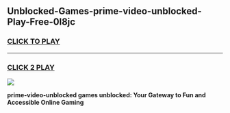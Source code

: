 
## Unblocked-Games-prime-video-unblocked-Play-Free-0l8jc
<h3>
<a href="https://premium76.site?title=prime-video-unblocked&ref=20M">CLICK TO PLAY</a></h3>
<hr>

<h3>
<a href="https://premium76.site?title=prime-video-unblocked&ref=20M">CLICK 2 PLAY</a>
  
</h3>

<a href="https://premium76.site?title=prime-video-unblocked&ref=19M"><img src="https://clearcache.store/games.png"></a>


**prime-video-unblocked games unblocked: Your Gateway to Fun and Accessible Online Gaming**
